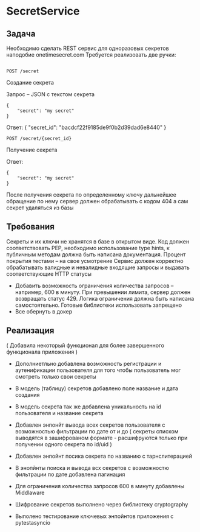 # SecretService

## Задача 

Необходимо сделать REST сервис для одноразовых 
секретов наподобие onetimesecret.com
Требуется реализовать две ручки:
```

POST /secret
```
Создание секрета

Запрос – JSON с текстом секрета
```
{
    "secret": "my secret"
}
```

Ответ:
{
    "secret_id": "bacdcf22f9185de9f0b2d39dad6e8440"
}

```
POST /secret/{secret_id}
```
Получение секрета 

Ответ:
```
{
    "secret": "my secret"
}
```

После получения секрета по определенному ключу дальнейшее обращение по нему сервер должен обрабатывать с кодом 404 а сам секрет удаляться из базы


## Требования 

Секреты и их ключи не хранятся в базе в открытом виде.
Код должен соответствовать PEP, необходимо использование type hints, к публичным методам должна быть написана документация.
Процент покрытия тестами – на свое усмотрение
Сервис должен корректно обрабатывать валидные и невалидные входящие запросы и выдавать соответствующие HTTP статусы
* Добавить возможность ограничения количества запросов – например, 600 в минуту. При превышении лимита, сервер должен возвращать статус 429. Логика ограничения должна быть написана самостоятельно. Готовые библиотеки использовать запрещено
* Все обернуть в докер

## Реализация 
( Добавила некоторый функционал для более завершенного функционала приложения )

* Дополниетльно добавлена возможность регистрации и аутенификации пользователя для того чтобы пользователь мог смотреть только свои секреты

* В модель (таблицу) секретов добавлено поле название и дата создания 

* В модель секрета так же добавлена уникальность на id пользователя и название секрета

* Добавлен энпонйт вывода всех секретов пользователя с возможностью фильтрации  по дате  от и до (
    секреты списком выводятся в зашифрованом формате - расшифруются только при получении одного секрета по id/uid
)

* Добавлен энпойнт посика секрета по названию с тарнслитерацией

* В энопйнты поиска и вывода всх секретов с возможностю фильтрации по дате добавлена пагинация

* Для ограничения количества запросов 600 в минуту добавлены Middlaware

* Шифрование секретов выполнено через библиотеку cryptography

* Выполено тестирование ключевых энпойнтов приложения с pytestasyncio



